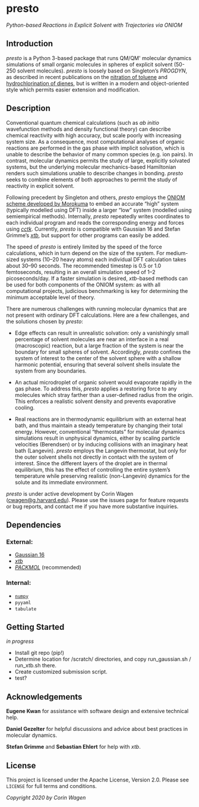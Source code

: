 # presto

*Python-based Reactions in Explicit Solvent with Trajectories via ONIOM*

## Introduction

*presto* is a Python 3-based package that runs QM/QM' molecular dynamics simulations of small organic molecules in spheres of explicit solvent (50-250 solvent molecules). *presto* is loosely based on Singleton’s *PROGDYN*, as described in recent publications on the [nitration of toluene](https://pubs.acs.org/doi/10.1021/jacs.6b07328) and [hydrochlorination of dienes](https://pubs.acs.org/doi/10.1021/jacs.0c06295), but is written in a modern and object-oriented style which permits easier extension and modification.

## Description


Conventional quantum chemical calculations (such as *ab initio* wavefunction methods and density functional theory) can describe chemical reactivity with high accuracy, but scale poorly with increasing system size. As a consequence, most computational analyses of organic reactions are performed in the gas phase with implicit solvation, which is unable to describe the behavior of many common species (e.g. ion pairs). In contrast, molecular dynamics permits the study of large, explicitly solvated systems, but the underlying molecular mechanics-based Hamiltonian renders such simulations unable to describe changes in bonding. *presto* seeks to combine elements of both approaches to permit the study of reactivity in explicit solvent. 

Following precedent by Singleton and others, *presto* employs the [ONIOM scheme developed by Morokuma](https://pubs.acs.org/doi/10.1021/cr5004419) to embed an accurate “high” system (typically modelled using DFT) inside a larger “low” system (modelled using semiempirical methods). Internally, *presto* repeatedly writes coordinates to each individual program and reads the corresponding energy and forces using [*cctk*](https://cctk.readthedocs.io/en/latest/). Currently, *presto* is compatible with Gaussian 16 and Stefan Grimme’s [*xtb*](https://github.com/grimme-lab/xtb/), but support for other programs can easily be added.

The speed of *presto* is entirely limited by the speed of the force calculations, which in turn depend on the size of the system. For medium-sized systems (10–20 heavy atoms) each individual DFT calculation takes about 30–90 seconds. The recommended timestep is 0.5 or 1.0 femtoseconds, resulting in an overall simulation speed of 1–2 picoseconds/day. If a faster simulation is desired, *xtb*-based methods can be used for both components of the ONIOM system: as with all computational projects, judicious benchmarking is key for determining the minimum acceptable level of theory. 

There are numerous challenges with running molecular dynamics that are not present with ordinary DFT calculations. Here are a few challenges, and the solutions chosen by *presto*:

- Edge effects can result in unrealistic solvation: only a vanishingly small percentage of solvent molecules are near an interface in a real (macroscopic) reaction, but a large fraction of the system is near the boundary for small spheres of solvent. Accordingly, *presto* confines the system of interest to the center of the solvent sphere with a shallow harmonic potential, ensuring that several solvent shells insulate the system from any boundaries. 

- An actual microdroplet of organic solvent would evaporate rapidly in the gas phase. To address this, *presto* applies a restoring force to any molecules which stray farther than a user-defined radius from the origin. This enforces a realistic solvent density and prevents evaporative cooling.

- Real reactions are in thermodynamic equilibrium with an external heat bath, and thus maintain a steady temperature by changing their total energy. However, conventional “thermostats” for molecular dynamics simulations result in unphysical dynamics, either by scaling particle velocities (Berendsen) or by inducing collisions with an imaginary heat bath (Langevin). *presto* employs the Langevin thermostat, but only for the outer solvent shells not directly in contact with the system of interest. Since the different layers of the droplet are in thermal equilibrium, this has the effect of controlling the entire system’s temperature while preserving realistic (non-Langevin) dynamics for the solute and its immediate environment.

*presto* is under active development by Corin Wagen (cwagen@g.harvard.edu). Please use the issues page for feature requests or bug reports, and contact me if you have more substantive inquiries.

## Dependencies

### External:
- [Gaussian 16](https://gaussian.com/gaussian16/)
- [*xtb*](https://github.com/grimme-lab/xtb)
- [*PACKMOL*](http://m3g.iqm.unicamp.br/packmol/home.shtml) (recommended)

### Internal:
- [`numpy`](https://numpy.org/)
- `pyyaml`
- `tabulate`

## Getting Started

*in progress*

- Install git repo (pip!)
- Determine location for /scratch/ directories, and copy run_gaussian.sh / run_xtb.sh there.
- Create customized submission script.
- test?


## Acknowledgements

**Eugene Kwan** for assistance with software design and extensive technical help.

**Daniel Gezelter** for helpful discussions and advice about best practices in molecular dynamics.

**Stefan Grimme** and **Sebastian Ehlert** for help with *xtb*.


## License

This project is licensed under the Apache License, Version 2.0. Please see `LICENSE` for full terms and conditions.

*Copyright 2020 by Corin Wagen*
